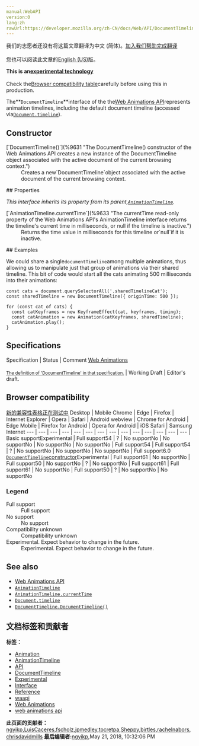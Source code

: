```yaml
---
manual:WebAPI
version:0
lang:zh
rawUrl:https://developer.mozilla.org/zh-CN/docs/Web/API/DocumentTimeline
---
```




<bdi>我们的志愿者还没有将这篇文章翻译为<bdi>中文 (简体)</bdi>。[加入我们帮助完成翻译](%9627 "")<br></br>您也可以阅读此文章的[English (US)](%9628 "")版。</bdi>






**This is an[experimental technology](%3404 "")**<br></br>Check the[Browser compatibility table](%9629 "")carefully before using this in production.




The**`DocumentTimeline`**interface of the the[Web Animations API](%3476 "")represents animation timelines, including the default document timeline (accessed via[`Document.timeline`](%9630 "The timeline readonly property of the Document interface represents the default timeline of the current document. This timeline is a special instance of DocumentTimeline that is automatically created on page load.")).


## Constructor<a name="Constructor"></a>
<dl><dt>[`DocumentTimeline()`](%9631 "The DocumentTimeline() constructor of the Web Animations API creates a new instance of the DocumentTimeline object associated with the active document of the current browsing context.")</dt><dd>Creates a new`DocumentTimeline`object associated with the active document of the current browsing context.</dd></dl>
## Properties<a name="Properties"></a>


<em>This interface inherits its property from its parent,[`AnimationTimeline`](%9632 "The AnimationTimeline interface of the Web Animations API represents the timeline of an animation. This interface exists to define timeline features (inherited by DocumentTimeline and future timeline types) and is not itself directly used by developers. Anywhere you see AnimationTimeline, you should use DocumentTimeline or any other timeline type instead.").</em>

<dl><dt>[`AnimationTimeline.currentTime`](%9633 "The currentTime read-only property of the Web Animations API's AnimationTimeline interface returns the timeline's current time in milliseconds, or null if the timeline is inactive.")</dt><dd>Returns the time value in milliseconds for this timeline or`null`if it is inactive.</dd></dl>
## Examples<a name="Examples"></a>


We could share a single`documentTimeline`among multiple animations, thus allowing us to manipulate just that group of animations via their shared timeline. This bit of code would start all the cats animating 500 milliseconds into their animations:


```
const cats = document.querySelectorAll('.sharedTimelineCat');
const sharedTimeline = new DocumentTimeline({ originTime: 500 });

for (const cat of cats) {
  const catKeyframes = new KeyframeEffect(cat, keyframes, timing);
  const catAnimation = new Animation(catKeyframes, sharedTimeline);
  catAnimation.play(); 
}
```

## Specifications<a name="Specifications"></a>
Specification | Status | Comment 
[Web Animations<br></br><small>The definition of &#39;DocumentTimeline&#39; in that specification.</small>](%9634 "") | Working Draft | Editor&#39;s draft. 


## Browser compatibility<a name="Browser_compatibility"></a>
[新的兼容性表格正在测试中<i></i>](%3360 "")
<abbr>Desktop<i></i></abbr> | <abbr>Mobile<i></i></abbr> 
<abbr>Chrome<i></i></abbr> | <abbr>Edge<i></i></abbr> | <abbr>Firefox<i></i></abbr> | <abbr>Internet Explorer<i></i></abbr> | <abbr>Opera<i></i></abbr> | <abbr>Safari<i></i></abbr> | <abbr>Android webview<i></i></abbr> | <abbr>Chrome for Android<i></i></abbr> | <abbr>Edge Mobile<i></i></abbr> | <abbr>Firefox for Android<i></i></abbr> | <abbr>Opera for Android<i></i></abbr> | <abbr>iOS Safari<i></i></abbr> | <abbr>Samsung Internet<i></i></abbr> 
 ---  |  ---  |  ---  |  ---  |  ---  |  ---  |  ---  |  ---  |  ---  |  ---  |  ---  |  ---  |  ---  |  ---  | 
Basic support<abbr>Experimental<i></i></abbr> | <abbr>Full support</abbr>54 | <abbr>?</abbr> | <abbr>No support</abbr>No | <abbr>No support</abbr>No | <abbr>No support</abbr>No | <abbr>No support</abbr>No | <abbr>Full support</abbr>54 | <abbr>Full support</abbr>54 | <abbr>?</abbr> | <abbr>No support</abbr>No | <abbr>No support</abbr>No | <abbr>No support</abbr>No | <abbr>Full support</abbr>6.0 
[`DocumentTimeline`constructor](%9650 "")<abbr>Experimental<i></i></abbr> | <abbr>Full support</abbr>61 | <abbr>No support</abbr>No | <abbr>Full support</abbr>50 | <abbr>No support</abbr>No | <abbr>?</abbr> | <abbr>No support</abbr>No | <abbr>Full support</abbr>61 | <abbr>Full support</abbr>61 | <abbr>No support</abbr>No | <abbr>Full support</abbr>50 | <abbr>?</abbr> | <abbr>No support</abbr>No | <abbr>No support</abbr>No 


### Legend<a name="Legend"></a>
<dl><dt><abbr>Full support</abbr></dt><dd>Full support</dd><dt><abbr>No support</abbr></dt><dd>No support</dd><dt><abbr>Compatibility unknown</abbr></dt><dd>Compatibility unknown</dd><dt><abbr>Experimental. Expect behavior to change in the future.<i></i></abbr></dt><dd>Experimental. Expect behavior to change in the future.</dd></dl>

## See also<a name="See_also"></a>

* [Web Animations API](%3476 "")
* [`AnimationTimeline`](%9632 "The AnimationTimeline interface of the Web Animations API represents the timeline of an animation. This interface exists to define timeline features (inherited by DocumentTimeline and future timeline types) and is not itself directly used by developers. Anywhere you see AnimationTimeline, you should use DocumentTimeline or any other timeline type instead.")
* [`AnimationTimeline.currentTime`](%9633 "The currentTime read-only property of the Web Animations API's AnimationTimeline interface returns the timeline's current time in milliseconds, or null if the timeline is inactive.")
* [`Document.timeline`](%9630 "The timeline readonly property of the Document interface represents the default timeline of the current document. This timeline is a special instance of DocumentTimeline that is automatically created on page load.")
* [`DocumentTimeline.DocumentTimeline()`](%9631 "The DocumentTimeline() constructor of the Web Animations API creates a new instance of the DocumentTimeline object associated with the active document of the current browsing context.")



## 文档标签和贡献者
**标签：**
* [Animation](%3470 "")
* [AnimationTimeline](%9661 "")
* [API](%50 "")
* [DocumentTimeline](%9662 "")
* [Experimental](%3379 "")
* [Interface](%3380 "")
* [Reference](%3381 "")
* [waapi](%3554 "")
* [Web Animations](%3490 "")
* [web animations api](%3491 "")

**此页面的贡献者：**[ngyikp](%3492 ""),[LuisCaceres](%9665 ""),[fscholz](%60 ""),[jpmedley](%3413 ""),[tocretpa](%9666 ""),[Sheppy](%405 ""),[birtles](%3555 ""),[rachelnabors](%3494 ""),[chrisdavidmills](%3495 "")
**最后编辑者:**[ngyikp](%3492 ""),<time>May 21, 2018, 10:32:06 PM</time>


